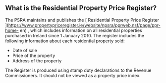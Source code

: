 ##  What is the Residential Property Price Register?

The PSRA maintains and publishes the [ Residential Property Price Register
](https://www.propertypriceregister.ie/website/npsra/pprweb.nsf/page/ppr-home-
en) , which includes information on all residential properties purchased in
Ireland since 1 January 2010. The register includes the following information
about each residential property sold:

  * Date of sale 
  * Price of the property 
  * Address of the property 

The Register is produced using stamp duty declarations to the Revenue
Commissioners. It should not be viewed as a property price index.
